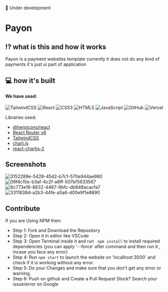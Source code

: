 🚧 Under development

# Payon

## ⁉️ what is this and how it works

Payon is a payment websites template currently it does not do any kind of payments it's just ui part of application

## 💻 how it's built

#### We have used:

![TailwindCSS](https://img.shields.io/badge/tailwindcss-%2338B2AC.svg?style=for-the-badge&logo=tailwind-css&logoColor=white)
![React](https://img.shields.io/badge/react-%2320232a.svg?style=for-the-badge&logo=react&logoColor=%2361DAFB)
![CSS3](https://img.shields.io/badge/css3-%231572B6.svg?style=for-the-badge&logo=css3&logoColor=white)
![HTML5](https://img.shields.io/badge/html5-%23E34F26.svg?logo=html5&logoColor=white&style=for-the-badge)
![JavaScript](https://img.shields.io/badge/javascript-%23323330.svg?style=for-the-badge&logo=javascript&logoColor=%23F7DF1E)
![GitHub](https://img.shields.io/badge/github-%23121011.svg?style=for-the-badge&logo=github&logoColor=white)
![Vercel](https://img.shields.io/badge/vercel-%23000000.svg?style=for-the-badge&logo=vercel&logoColor=white)

Libraries used:

- [@heroicons/react](https://heroicons.com/)
- [React Router v6](https://reactrouter.com/)
- [TailwindCSS](https://tailwindcss.com/)
- [chart.js](https://www.chartjs.org/)
- [react-chartjs-2](https://www.npmjs.com/package/react-chartjs-2)

## Screenshots

![3152289e-5428-45d2-b7c1-570e944ae980](https://user-images.githubusercontent.com/96358784/177014611-560a89dd-1c4e-4421-aa41-658314d82afb.png)
![09f4c15e-b3af-4c2f-a6ff-507bf5633567](https://user-images.githubusercontent.com/96358784/177014615-20edd0b8-2cb5-42c6-b650-e6a20e568bd9.png)
![6c773e18-8832-4467-9bfc-db848acacfa7](https://user-images.githubusercontent.com/96358784/177014620-5c401321-3883-4d5c-8e7a-f3b466be8a71.png)
![3311838d-a2b3-44fe-a5a6-d00e9f1e8890](https://user-images.githubusercontent.com/96358784/177014622-fe2277ea-aa3c-4861-9e76-b3b0a0a32a96.png)

## Contribute

If you are Using NPM then:

- Step 1: Fork and Download the Repository
- Step 2: Open it in editor like VSCode
- Step 3: Open Terminal inside it and run ` npm install` to install required dependencies (you can apply '--force' after command and then run it , incase you face any error)
- Step 4: Run `npm start` to launch the website on 'localhost:3000' and check if it is working without any error.
- Step 5: Do your Changes and make sure that you don't get any error or warning.
- Step 6: Push on github and Create a Pull Request
  Stuck? Search your issue/error on Google
